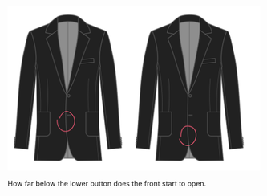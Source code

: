 
![Front cutaway start](frontcutawaystart.svg)

How far below the lower button does the front start to open.